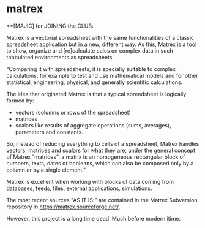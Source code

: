 # matrex

**[MAJIC] for JOINING the CLUB: 

Matrex is a vectorial spreadsheet with the same functionalities of a classic spreadsheet application but in a new, different way. As this, Matrex is a tool to show, organize and [re]calculate calcs on complex data in such tabbulated environments as spreadsheets. 

"Comparing it with spreadsheets, it is specially suitable to complex calculations, for example to test and use mathematical
models and for other statistical, engineering, physical, and generally scientific calculations.

The idea that originated Matrex is that a typical spreadsheet is logically formed by:
- vectors (columns or rows of the spreadsheet)
- matrices
- scalars like results of aggregate operations (sums, averages), parameters and constants.

So, instead of reducing everything to cells of a spreadsheet, Matrex handles vectors,
matrices and scalars for what they are, under the general concept of Matrex “matrices”: a
matrix is an homogeneous rectangular block of numbers, texts, dates or booleans, which
can also be composed only by a column or by a single element."

Matrex is excellent when working with blocks of data coming from databases, feeds, files, external applications, simulations. 

The most recent sources "AS IT IS:" are contained in the Matrex Subversion repository in https://matrex.sourceforge.net/. 

However, this project is a long time dead. Much before modern itime.
